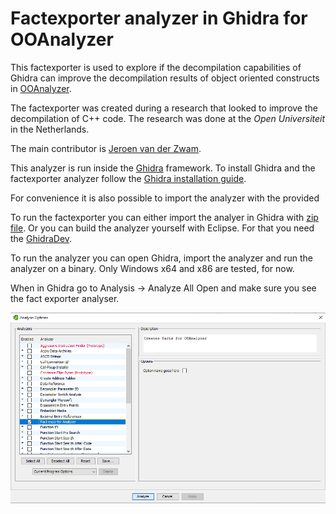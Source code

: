 # Factexporter analyzer in Ghidra for OOAnalyzer

This factexporter is used to explore if the decompilation capabilities of Ghidra can improve the decompilation results of object
oriented constructs in [OOAnalyzer](https://github.com/cmu-sei/pharos/blob/master/tools/ooanalyzer/ooanalyzer.pod).

The factexporter was created during a research that looked to improve the decompilation of C++ code. 
The research was done at the *Open Universiteit* in the Netherlands.

The main contributor is [Jeroen van der Zwam](https://github.com/jeroenvanderzwam).

This analyzer is run inside the [Ghidra](https://ghidra-sre.org/) framework.
To install Ghidra and the factexporter analyzer follow the [Ghidra installation guide](https://ghidra-sre.org/InstallationGuide.html).

For convenience it is also possible to import the analyzer with the provided 

To run the factexporter you can either import the analyer in Ghidra with [zip file](ghidra_11.0_PUBLIC_20240112_FactExporter.zip).
Or you can build the analyzer yourself with Eclipse. For that you need the [GhidraDev](https://ghidra-sre.org/InstallationGuide.html#Development). 

To run the analyzer you can open Ghidra, import the analyzer and run the analyzer on a binary.
Only Windows x64 and x86 are tested, for now.

When in Ghidra go to Analysis -> Analyze All Open and make sure you see the fact exporter analyser.

![Screenshot](images/AnalysisOptions.png)